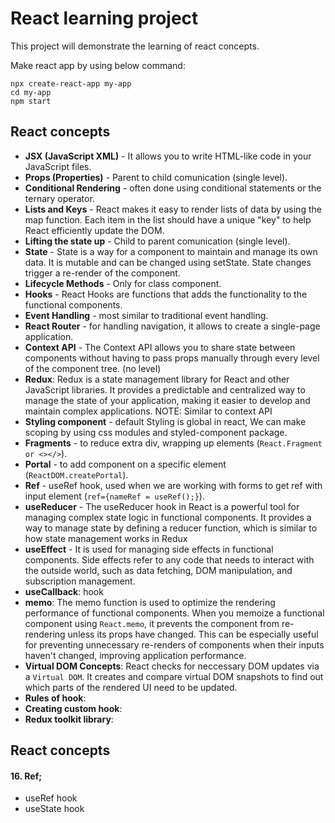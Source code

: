 # React learning project

This project will demonstrate the learning of react concepts.

Make react app by using below command:

```
npx create-react-app my-app
cd my-app
npm start
```

## React concepts

- **JSX (JavaScript XML)** - It allows you to write HTML-like code in your JavaScript files.
- **Props (Properties)** - Parent to child comunication (single level).
- **Conditional Rendering** - often done using conditional statements or the ternary operator.
- **Lists and Keys** - React makes it easy to render lists of data by using the map function. Each item in the list should have a unique "key" to help React efficiently update the DOM.
- **Lifting the state up** - Child to parent comunication (single level).
- **State** - State is a way for a component to maintain and manage its own data. It is mutable and can be changed using setState. State changes trigger a re-render of the component.
- **Lifecycle Methods** - Only for class component.
- **Hooks** - React Hooks are functions that adds the functionality to the functional components.
- **Event Handling** - most similar to traditional event handling.
- **React Router** - for handling navigation, it allows to create a single-page application.
- **Context API** - The Context API allows you to share state between components without having to pass props manually through every level of the component tree. (no level)
- **Redux**: Redux is a state management library for React and other JavaScript libraries. It provides a predictable and centralized way to manage the state of your application, making it easier to develop and maintain complex applications. NOTE: Similar to context API
- **Styling component** - default Styling is global in react, We can make scoping by using css modules and styled-component package.
- **Fragments** - to reduce extra div, wrapping up elements (`React.Fragment or <></>`).
- **Portal** - to add component on a specific element (`ReactDOM.createPortal`).
- **Ref** - useRef hook, used when we are working with forms to get ref with input element (`ref={nameRef = useRef();}`).
- **useReducer** - The useReducer hook in React is a powerful tool for managing complex state logic in functional components. It provides a way to manage state by defining a reducer function, which is similar to how state management works in Redux
- **useEffect** - It is used for managing side effects in functional components. Side effects refer to any code that needs to interact with the outside world, such as data fetching, DOM manipulation, and subscription management.
- **useCallback**: hook
- **memo**: The memo function is used to optimize the rendering performance of functional components. When you memoize a functional component using `React.memo`, it prevents the component from re-rendering unless its props have changed. This can be especially useful for preventing unnecessary re-renders of components when their inputs haven't changed, improving application performance.
- **Virtual DOM Concepts**: React checks for neccessary DOM updates via a `Virtual DOM`. It creates and compare virtual DOM snapshots to find out which parts of the rendered UI need to be updated.
- **Rules of hook**:
- **Creating custom hook**:
- **Redux toolkit library**:

## React concepts

#### 16. **Ref**;

- useRef hook
- useState hook
